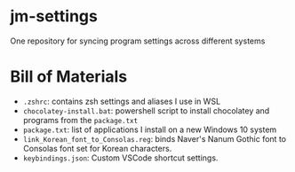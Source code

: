 # jm-settings
One repository for syncing program settings across different systems

# Bill of Materials
- `.zshrc`: contains zsh settings and aliases I use in WSL
- `chocolatey-install.bat`: powershell script to install chocolatey and programs from the `package.txt`
- `package.txt`: list of applications I install on a new Windows 10 system 
- `link_Korean_font_to_Consolas.reg`: binds Naver's Nanum Gothic font to Consolas font set for Korean characters.
- `keybindings.json`: Custom VSCode shortcut settings. 
